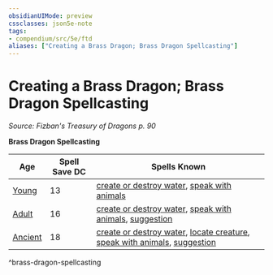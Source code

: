 ```yaml
---
obsidianUIMode: preview
cssclasses: json5e-note
tags:
- compendium/src/5e/ftd
aliases: ["Creating a Brass Dragon; Brass Dragon Spellcasting"]
---
```

# Creating a Brass Dragon; Brass Dragon Spellcasting
*Source: Fizban's Treasury of Dragons p. 90* 

**Brass Dragon Spellcasting**

| Age | Spell Save DC | Spells Known |
|-----|---------------|--------------|
| [Young](/3-Mechanics/CLI/bestiary/dragon/young-brass-dragon.md) | 13 | [create or destroy water](/3-Mechanics/CLI/spells/create-or-destroy-water.md), [speak with animals](/3-Mechanics/CLI/spells/speak-with-animals.md) |
| [Adult](/3-Mechanics/CLI/bestiary/dragon/adult-brass-dragon.md) | 16 | [create or destroy water](/3-Mechanics/CLI/spells/create-or-destroy-water.md), [speak with animals](/3-Mechanics/CLI/spells/speak-with-animals.md), [suggestion](/3-Mechanics/CLI/spells/suggestion.md) |
| [Ancient](/3-Mechanics/CLI/bestiary/dragon/ancient-brass-dragon.md) | 18 | [create or destroy water](/3-Mechanics/CLI/spells/create-or-destroy-water.md), [locate creature](/3-Mechanics/CLI/spells/locate-creature.md), [speak with animals](/3-Mechanics/CLI/spells/speak-with-animals.md), [suggestion](/3-Mechanics/CLI/spells/suggestion.md) |
^brass-dragon-spellcasting
